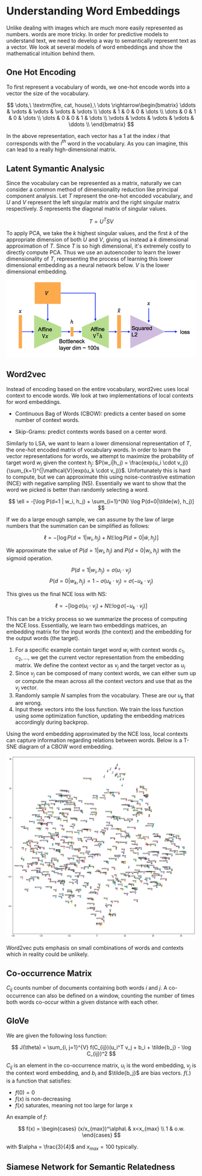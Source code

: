 # Understanding Word Embeddings

Unlike dealing with images which are much more easily represented as numbers. words are more tricky. In order for predictive models to understand text, we need to develop a way to semantically represent text as a vector. We look at several models of word embeddings and show the mathematical intuition behind them. 

## One Hot Encoding

To first represent a vocabulary of words, we one-hot encode words into a vector the size of the vocabulary. 

$$
\dots,\ \textrm{fire, cat, house},\ \dots \rightarrow\begin{bmatrix}
\ddots & \vdots & \vdots & \vdots & \vdots \\
\dots & 1 & 0 & 0 & \dots \\
\dots & 0 & 1 & 0 & \dots \\
\dots & 0 & 0 & 1 & \dots \\
\vdots & \vdots & \vdots & \vdots & \ddots \\
\end{bmatrix}
$$

In the above representation, each vector has a 1 at the index $i$ that corresponds with the $i^{th}$ word in the vocabulary. As you can imagine, this can lead to a really high-dimensional matrix. 

## Latent Symantic Analysic

Since the vocabulary can be represented as a matrix, naturally we can consider a common method of dimensionality reduction like principal component analysis. Let $T$ represent the one-hot encoded vocabulary, and $U$ and $V$ represent the left singular matrix and the right singular matrix respectively. $S$ represents the diagonal matrix of singular values. 

$$
T = U^T S V
$$

To apply PCA, we take the $k$ highest singular values, and the first $k$ of the appropriate dimension of both $U$ and $V$, giving us instead a $k$ dimensional approximation of $T$. Since $T$ is so high dimensional, it's extremely costly to directly compute PCA. Thus we use an autoencoder to learn the lower dimensionality of $T$, representing the process of learning this lower dimensional embedding as a neural network below. $V$ is the lower dimensional embedding. 

![alt text](pca.png)

## Word2vec

Instead of encoding based on the entire vocabulary, word2vec uses local context to encode words. We look at two implementations of local contexts for word embeddings. 

- Continuous Bag of Words (CBOW): predicts a center based on some number of context words.

- Skip-Grams: predict contexts words based on a center word. 

Similarly to LSA, we want to learn a lower dimensional representation of $T$, the one-hot encoded matrix of vocabulary words. In order to learn the vector representations for words, we attempt to maximize the probability of target word $w_i$ given the context $h_j$: $P(w_i|h_j) = \frac{exp(u_i \cdot v_j)}{\sum_{k=1}^{|\mathcal{V}}exp(u_k \cdot v_j)}$. Unfortunately this is hard to compute, but we can approximate this using noise-contrastive estimation (NCE) with negative sampling (NS). Essentially we want to show that the word we picked is better than randomly selecting a word. 

$$
\ell = -[\log P(d=1 | w_i, h_j) + \sum_{i=1}^{N} \log P(d=0|\tilde{w}, h_j)]
$$

If we do a large enough sample, we can assume by the law of large numbers that the summation can be simplified as follows:

$$
\ell = -[\log P(d=1 | w_i, h_j) + N \mathbb{E} \log P(d=0|\tilde{w}, h_j)]
$$

We approximate the value of $P(d=1 | w_i, h_j)$ and $P(d=0 | w_i, h_j)$  with the sigmoid operation. 

$$
P(d=1 | w_i, h_j) = \sigma(u_i \cdot v_j)
$$
$$
P(d=0 | w_k, h_j) = 1 - \sigma(u_k \cdot v_j) = \sigma(-u_k \cdot v_j)
$$

This gives us the final NCE loss with NS:

$$
\ell = -[\log  \sigma(u_i \cdot v_j) + N \mathbb{E} \log \sigma(-u_k \cdot v_j)]
$$

This can be a tricky process so we summarize the process of computing the NCE loss. Essentially, we learn two embeddings matrices, an embedding matrix for the input words (the context) and the embedding for the output words (the target). 

1. For a specific example contain target word $w_i$ with context words $c_1, c_2, \dots$, we get the current vector representation from the embedding matrix. We define the context vector as $v_j$ and the target vector as $u_i$
2. Since $v_j$ can be composed of many context words, we can either sum up or compute the mean across all the context vectors and use that as the $v_j$ vector. 
3. Randomly sample $N$ samples from the vocabulary. These are our $u_k$ that are wrong. 
4. Input these vectors into the loss function. We train the loss function using some optimization function, updating the embedding matrices accordingly during backprop. 

Using the word embedding approximated by the NCE loss, local contexts can capture information regarding relations between words. Below is a T-SNE diagram of a CBOW word embedding. 

![alt text](tsne.png)

Word2vec puts emphasis on small combinations of words and contexts which in reality could be unlikely. 

## Co-occurrence Matrix

$C_{ij}$ counts number of documents containing both words $i$ and $j$. A co-occurrence can also be defined on a window, counting the number of times both words co-occur within a given distance with each other. 

## GloVe

We are given the following loss function: 

$$
J(\theta) = \sum_{i, j=1}^{V} f(C_{ij})(u_i^T v_j + b_i + \tilde{b_j} - \log C_{ij})^2
$$

$C_{ij}$ is an element in the co-occurrence matrix, $u_i$ is the word embedding, $v_j$ is the context word embedding, and $b_i$ and $\tilde{b_j}$ are bias vectors. $f(.)$ is a function that satisfies: 

- $f(0) = 0$
- $f(x)$ is non-decreasing
- $f(x)$ saturates, meaning not too large for large x

An example of $f$: 

$$
f(x) = \begin{cases}
(x/x_{max})^\alpha\ & x<x_{max} \\
1 & o.w.
\end{cases}
$$

with $\alpha = \frac{3}{4}$ and $x_{max} = 100$ typically. 

## Siamese Network for Semantic Relatedness


